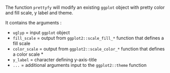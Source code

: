 The function `prettyfy` will modify an existing `ggplot` object with pretty color and fill scale, y label and theme.

It contains the arguments : 

* `uglyp` = input `ggplot` object
* `fill_scale` = output from `ggplot2::scale_fill_*` function that defines a fill scale 
* `color_scale` = output from `ggplot2::scale_color_*` function that defines a color scale * 
* `y_label` = character defining y-axis-title                 
* `...` = additional arguments input to the `ggplot2::theme` function
